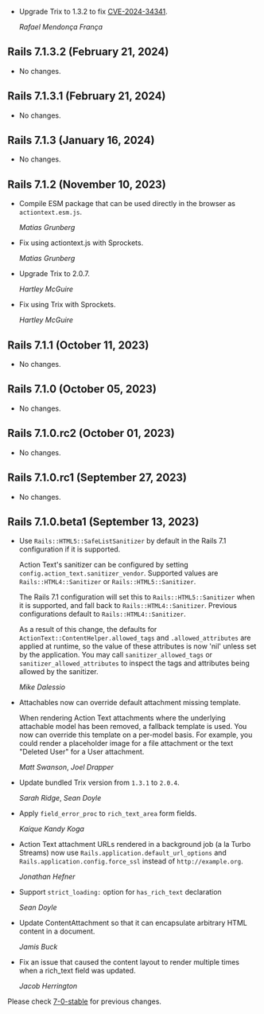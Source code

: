 *   Upgrade Trix to 1.3.2 to fix [CVE-2024-34341](https://github.com/basecamp/trix/security/advisories/GHSA-qjqp-xr96-cj99).

    *Rafael Mendonça França*


## Rails 7.1.3.2 (February 21, 2024) ##

*   No changes.


## Rails 7.1.3.1 (February 21, 2024) ##

*   No changes.


## Rails 7.1.3 (January 16, 2024) ##

*   No changes.


## Rails 7.1.2 (November 10, 2023) ##

*   Compile ESM package that can be used directly in the browser as `actiontext.esm.js`.

    *Matias Grunberg*

*   Fix using actiontext.js with Sprockets.

    *Matias Grunberg*

*   Upgrade Trix to 2.0.7.

    *Hartley McGuire*

*   Fix using Trix with Sprockets.

    *Hartley McGuire*


## Rails 7.1.1 (October 11, 2023) ##

*   No changes.


## Rails 7.1.0 (October 05, 2023) ##

*   No changes.


## Rails 7.1.0.rc2 (October 01, 2023) ##

*   No changes.


## Rails 7.1.0.rc1 (September 27, 2023) ##

*   No changes.


## Rails 7.1.0.beta1 (September 13, 2023) ##

*   Use `Rails::HTML5::SafeListSanitizer` by default in the Rails 7.1 configuration if it is
    supported.

    Action Text's sanitizer can be configured by setting
    `config.action_text.sanitizer_vendor`. Supported values are `Rails::HTML4::Sanitizer` or
    `Rails::HTML5::Sanitizer`.

    The Rails 7.1 configuration will set this to `Rails::HTML5::Sanitizer` when it is supported, and
    fall back to `Rails::HTML4::Sanitizer`. Previous configurations default to
    `Rails::HTML4::Sanitizer`.

    As a result of this change, the defaults for `ActionText::ContentHelper.allowed_tags` and
    `.allowed_attributes` are applied at runtime, so the value of these attributes is now 'nil'
    unless set by the application. You may call `sanitizer_allowed_tags` or
    `sanitizer_allowed_attributes` to inspect the tags and attributes being allowed by the
    sanitizer.

    *Mike Dalessio*

*   Attachables now can override default attachment missing template.

    When rendering Action Text attachments where the underlying attachable model has
    been removed, a fallback template is used. You now can override this template on
    a per-model basis. For example, you could render a placeholder image for a file
    attachment or the text "Deleted User" for a User attachment.

    *Matt Swanson*, *Joel Drapper*

*   Update bundled Trix version from `1.3.1` to `2.0.4`.

    *Sarah Ridge*, *Sean Doyle*

*   Apply `field_error_proc` to `rich_text_area` form fields.

    *Kaíque Kandy Koga*

*   Action Text attachment URLs rendered in a background job (a la Turbo
    Streams) now use `Rails.application.default_url_options` and
    `Rails.application.config.force_ssl` instead of `http://example.org`.

    *Jonathan Hefner*

*   Support `strict_loading:` option for `has_rich_text` declaration

    *Sean Doyle*

*   Update ContentAttachment so that it can encapsulate arbitrary HTML content in a document.

    *Jamis Buck*

*   Fix an issue that caused the content layout to render multiple times when a
    rich_text field was updated.

    *Jacob Herrington*

Please check [7-0-stable](https://github.com/rails/rails/blob/7-0-stable/actiontext/CHANGELOG.md) for previous changes.
